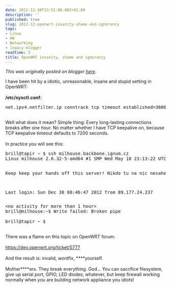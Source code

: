 ```yaml
---
date: 2012-12-30T13:51:00.002+01:00
description: ''
published: true
slug: 2012-12-openwrt-insanity-shame-and-ignorancy
tags:
- Linux
- HW
- Networking
- legacy-blogger
readtime: 5
title: OpenWRT insanity, shame and ignorancy
---
```


*This was originally posted on blogger [here](https://snarkybrill.blogspot.com/2012/12/openwrt-insanity-shame-and-ignorancy.html)*.

I have been hit by a idiotic, unreasonable, insane and stupid setting in OpenWRT:<br />
<br />
<b>/etc/sysctl.conf:</b><br />
<pre>net.ipv4.netfilter.ip_conntrack_tcp_timeout_established=3600
</pre>
<br />
Well what does it mean? Simple thing: Every long-lasting connections breaks after one hour. No matter whether I have TCP keepalive on, because TCP keepalive timeout defaults to 7200 seconds.<br />
<br />
In practice you will see this:<br />
<pre>brill@tapir ~ $ ssh milhouse.backbone.ignum.cz
Linux milhouse 2.6.32-5-amd64 #1 SMP Wed May 18 23:13:22 UTC 2011 x86_64

Keep keep your hands off this server!
Nikdo tu na nic nesahejte!

Last login: Sun Dec 30 00:46:47 2012 from 89.177.24.237</pre>
<pre>&lt;no activity for more than 1 hour&gt;
brill@milhouse:~$&nbsp;Write failed: Broken pipe

brill@tapir ~ $
</pre>
<br />
There was a flame on this topic on OpenWRT forum:<br />
<br />
<a href="https://dev.openwrt.org/ticket/5777">https://dev.openwrt.org/ticket/5777</a><br />
<br />
And the result is: invalid, wontfix, ****yourself.<br />
<br />
Mother****ers. They break everything. God... You can sacrifice filesystem, give up serial port, GPIO, LED diodes, whatever, but keep firewall working normally when you are building network appliance you idiots!